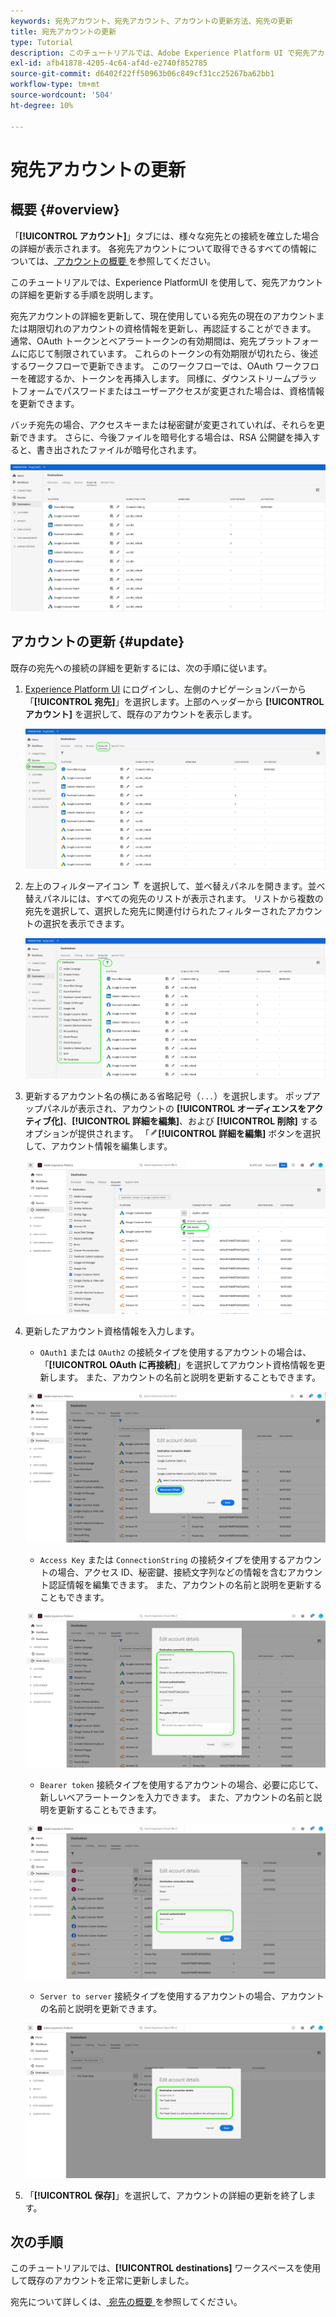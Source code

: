 ```yaml
---
keywords: 宛先アカウント、宛先アカウント、アカウントの更新方法、宛先の更新
title: 宛先アカウントの更新
type: Tutorial
description: このチュートリアルでは、Adobe Experience Platform UI で宛先アカウントを更新する手順を示します
exl-id: afb41878-4205-4c64-af4d-e2740f852785
source-git-commit: d6402f22ff50963b06c849cf31cc25267ba62bb1
workflow-type: tm+mt
source-wordcount: '504'
ht-degree: 10%

---
```


# 宛先アカウントの更新

## 概要 {#overview}

「**[!UICONTROL アカウント]**」タブには、様々な宛先との接続を確立した場合の詳細が表示されます。 各宛先アカウントについて取得できるすべての情報については、[ アカウントの概要 ](../ui/destinations-workspace.md#accounts) を参照してください。

このチュートリアルでは、Experience PlatformUI を使用して、宛先アカウントの詳細を更新する手順を説明します。

宛先アカウントの詳細を更新して、現在使用している宛先の現在のアカウントまたは期限切れのアカウントの資格情報を更新し、再認証することができます。 通常、OAuth トークンとベアラートークンの有効期間は、宛先プラットフォームに応じて制限されています。 これらのトークンの有効期限が切れたら、後述するワークフローで更新できます。 このワークフローでは、OAuth ワークフローを確認するか、トークンを再挿入します。 同様に、ダウンストリームプラットフォームでパスワードまたはユーザーアクセスが変更された場合は、資格情報を更新できます。

バッチ宛先の場合、アクセスキーまたは秘密鍵が変更されていれば、それらを更新できます。 さらに、今後ファイルを暗号化する場合は、RSA 公開鍵を挿入すると、書き出されたファイルが暗号化されます。

![「アカウント」タブ](../assets/ui/update-accounts/destination-accounts.png)

## アカウントの更新 {#update}

既存の宛先への接続の詳細を更新するには、次の手順に従います。

1. [Experience Platform UI](https://platform.adobe.com/) にログインし、左側のナビゲーションバーから「**[!UICONTROL 宛先]**」を選択します。上部のヘッダーから **[!UICONTROL アカウント]** を選択して、既存のアカウントを表示します。

   ![「アカウント」タブ](../assets/ui/update-accounts/accounts-tab.png)

2. 左上のフィルターアイコン ![フィルターアイコン](../assets/ui/update-accounts/filter.png) を選択して、並べ替えパネルを開きます。並べ替えパネルには、すべての宛先のリストが表示されます。 リストから複数の宛先を選択して、選択した宛先に関連付けられたフィルターされたアカウントの選択を表示できます。

   ![ 宛先アカウントのフィルタリング ](../assets/ui/update-accounts/filter-accounts.png)

3. 更新するアカウント名の横にある省略記号（`...`）を選択します。 ポップアップパネルが表示され、アカウントの **[!UICONTROL オーディエンスをアクティブ化]**、**[!UICONTROL 詳細を編集]**、および **[!UICONTROL 削除]** するオプションが提供されます。 「![ 詳細を編集ボタン ](../assets/ui/workspace/pencil-icon.png)**[!UICONTROL 詳細を編集]** ボタンを選択して、アカウント情報を編集します。

   ![ アカウントを編集 ](../assets/ui/update-accounts/accounts-edit.png)

4. 更新したアカウント資格情報を入力します。

   * `OAuth1` または `OAuth2` の接続タイプを使用するアカウントの場合は、「**[!UICONTROL OAuth に再接続]**」を選択してアカウント資格情報を更新します。 また、アカウントの名前と説明を更新することもできます。

   ![ 詳細 OAuth を編集 ](../assets/ui/update-accounts/edit-details-oauth.png)

   * `Access Key` または `ConnectionString` の接続タイプを使用するアカウントの場合、アクセス ID、秘密鍵、接続文字列などの情報を含むアカウント認証情報を編集できます。 また、アカウントの名前と説明を更新することもできます。

   ![ 詳細アクセスキーを編集 ](../assets/ui/update-accounts/edit-details-key.png)

   * `Bearer token` 接続タイプを使用するアカウントの場合、必要に応じて、新しいベアラートークンを入力できます。 また、アカウントの名前と説明を更新することもできます。

   ![ 詳細ベアラートークンを編集 ](../assets/ui/update-accounts/edit-details-bearer.png)

   * `Server to server` 接続タイプを使用するアカウントの場合、アカウントの名前と説明を更新できます。

   ![ 詳細をサーバー間で編集 ](../assets/ui/update-accounts/edit-details-s2s.png)

5. 「**[!UICONTROL 保存]**」を選択して、アカウントの詳細の更新を終了します。

## 次の手順

このチュートリアルでは、**[!UICONTROL destinations]** ワークスペースを使用して既存のアカウントを正常に更新しました。

宛先について詳しくは、[ 宛先の概要 ](../catalog/overview.md) を参照してください。